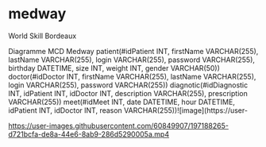 # medway
World Skill Bordeaux

Diagramme MCD Medway
patient(#idPatient INT, firstName VARCHAR(255), lastName VARCHAR(255), login VARCHAR(255), password VARCHAR(255), birthday DATETIME, size INT, weight INT, gender VARCHAR(50))
doctor(#idDoctor INT, firstName VARCHAR(255), lastName VARCHAR(255), login VARCHAR(255), password VARCHAR(255))
diagnotic(#idDiagnostic INT, idPatient INT, idDoctor INT, description VARCHAR(255), prescription VARCHAR(255))
meet(#idMeet INT, date DATETIME, hour DATETIME, idPatient INT, idDoctor INT, reason VARCHAR(255))![image](https://user-

https://user-images.githubusercontent.com/60849907/197188265-d721bcfa-de8a-44e6-8ab9-286d5290005a.mp4
